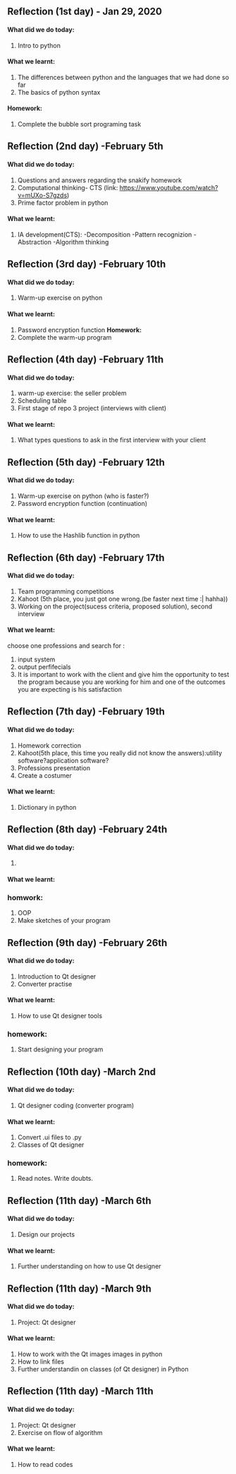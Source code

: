 
Reflection (1st day) - Jan 29, 2020
---------------------
#### What did we do today:
1. Intro to python

#### What we learnt:
1. The differences between python and the languages that we had done so far
1. The basics of python syntax 

#### Homework:
1. Complete the bubble sort programing task

Reflection (2nd day) -February 5th
-----------------
#### What did we do today:
1. Questions and answers regarding the snakify homework 
2. Computational thinking- CTS (link: https://www.youtube.com/watch?v=mUXo-S7gzds)
3. Prime factor problem in python

#### What we learnt:
1. IA development(CTS): 
 -Decomposition
 -Pattern recognizion
 -Abstraction
 -Algorithm thinking
 
Reflection (3rd day) -February 10th
-----------------
#### What did we do today:
1. Warm-up exercise on python
#### What we learnt:
1. Password encryption function
**Homework:**
1. Complete the warm-up program


Reflection (4th day) -February 11th
-----------------

#### What did we do today:
1.  warm-up exercise: the seller problem
1. Scheduling table
1. First stage of repo 3 project (interviews with client)

#### What we learnt:
1. What types questions to ask in the first interview with your client


Reflection (5th day) -February 12th
-----------------

#### What did we do today:
1. Warm-up exercise on python (who is faster?)
1. Password encryption function (continuation)

#### What we learnt:
1. How to use the Hashlib function in python



Reflection (6th day) -February 17th
-----------------

#### What did we do today:
1. Team programming competitions
1. Kahoot (5th place, you just got one wrong.(be faster next time :| hahha))
1. Working on the project(sucess criteria, proposed solution), second interview

#### What we learnt:
choose one professions and search for :
1. input system
1. output perfifecials
1. It is important to work with the client and give him the opportunity to test the program because you are working for him and one of the outcomes you are expecting is his satisfaction


Reflection (7th day) -February 19th
-----------------

#### What did we do today:
1. Homework correction
1. Kahoot(5th place, this time you really did not know the answers):utility software?application software?
1. Professions presentation
1. Create a costumer

#### What we learnt:
1. Dictionary in python



Reflection (8th day) -February 24th
-----------------

#### What did we do today:
1. 

#### What we learnt:

### homwork:
1. OOP
1. Make sketches of your program


Reflection (9th day) -February 26th
-----------------

#### What did we do today:
1. Introduction to Qt designer
1. Converter practise

#### What we learnt:
1. How to use Qt designer tools

### homework:
1. Start designing your program


Reflection (10th day) -March 2nd
-----------------

#### What did we do today:
1. Qt designer coding (converter program)

#### What we learnt:
1. Convert .ui files to .py
1. Classes of Qt designer

### homework:
1. Read notes. Write doubts.


Reflection (11th day) -March 6th
-----------------

#### What did we do today:
1. Design our projects

#### What we learnt:
1. Further understanding on how to use Qt designer



Reflection (11th day) -March 9th
-----------------

#### What did we do today:
1. Project: Qt designer

#### What we learnt:
1. How to work with the Qt images images in python
1. How to link files
1. Further understandin on classes (of Qt designer) in Python



Reflection (11th day) -March 11th
-----------------

#### What did we do today:
1. Project: Qt designer
1. Exercise on flow of algorithm

#### What we learnt:
1. How to read codes






